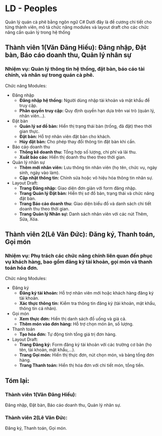 # LD - Peoples
Quản lý quán cà phê  bằng ngôn ngữ C# Dưới đây là đề cương chi tiết cho từng thành viên, mô tả chức năng modules và layout draft cho các chức năng cần quản lý trong hệ thống
## Thành viên 1(Văn Đăng Hiếu): Đăng nhập, Đặt bàn, Báo cáo doanh thu, Quản lý nhân sự

### **Nhiệm vụ:** Quản lý thông tin hệ thống, đặt bàn, báo cáo tài chính, và nhân sự trong quán cà phê.
Chức năng Modules:
- Đăng nhập
  - **Đăng nhập hệ thống:** Người dùng nhập tài khoản và mật khẩu để truy cập.
  - **Phân quyền truy cập:** Quy định quyền hạn dựa trên vai trò (quản lý, nhân viên...).
- Đặt bàn
  - **Quản lý sơ đồ bàn:** Hiển thị trạng thái bàn (trống, đã đặt) theo thời gian thực.
  - **Đặt bàn:** Hỗ trợ nhân viên đặt bàn cho khách.
  - **Hủy đặt bàn:** Cho phép thay đổi thông tin đặt bàn khi cần.
- Báo cáo doanh thu
  - **Thống kê doanh thu:** Tổng hợp số lượng, chi phí và lãi thu.
  - **Xuất báo cáo:** Hiển thị doanh thu theo theo thời gian.
- Quản lý nhân sự
  - **Thêm mới nhân viên:** Lưu thông tin nhân viên (họ tên, chức vụ, ngày sinh, ngày vào làm).
  - **Cập nhật thông tin:** Chỉnh sửa hoặc vô hiệu hóa thông tin nhân sự.
- Layout Draft:
  - **Trang Đăng nhập:** Giao diện đơn giản với form đăng nhập.
  - **Trang Quản lý Đặt bàn:** Hiển thị sơ đồ bàn, trạng thái và chức năng đặt bàn.
  - **Trang Báo cáo doanh thu:** Giao diện biểu đồ và danh sách chi tiết doanh thu theo thời gian.
  - **Trang Quản lý Nhân sự:** Danh sách nhân viên với các nút Thêm, Sửa, Xóa.
## Thành viên 2(Lê Văn Đức): Đăng ký, Thanh toán, Gọi món
###   **Nhiệm vụ:** Phụ trách các chức năng chính liên quan đến phục vụ khách hàng, bao gồm đăng ký tài khoản, gọi món và thanh toán hóa đơn.
Chức năng Modules:
- Đăng ký
  - **Đăng ký tài khoản:** Hỗ trợ nhân viên mới hoặc khách hàng đăng ký tài khoản.
  - **Xác thực thông tin:** Kiểm tra thông tin đăng ký (tài khoản, mật khẩu, thông tin cá nhân).
- Gọi món
  - **Xem thực đơn:** Hiển thị danh sách đồ uống và giá cả.
  - **Thêm món vào đơn hàng:** Hỗ trợ chọn món ăn, số lượng.
- Thanh toán
  - **Tạo hóa đơn:** Tự động tính tổng giá trị đơn hàng.
- Layout Draft:
  - **Trang Đăng ký:** Form đăng ký tài khoản với các trường cơ bản (họ tên, tài khoản, mật khẩu,...).
  - **Trang Gọi món:** Hiển thị thực đơn, nút chọn món, và bảng tổng đơn hàng.
  - **Trang Thanh toán:** Hiển thị hóa đơn với chi tiết món, tổng tiền.
## Tóm lại:
### Thành viên 1(Văn Đăng Hiếu):
Đăng nhập,
Đặt bàn,
Báo cáo doanh thu,
Quản lý nhân sự.

### Thành viên 2(Lê Văn Đức:
Đăng ký,
Thanh toán,
Gọi món.
